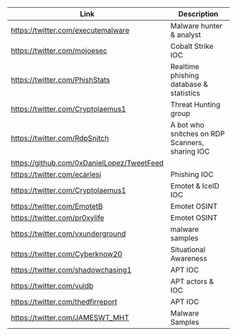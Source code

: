 |Link| Description |
| ------ | ------ |
|https://twitter.com/executemalware | Malware hunter & analyst |
|https://twitter.com/mojoesec | Cobalt Strike IOC |
|https://twitter.com/PhishStats | Realtime phishing database & statistics |
|https://twitter.com/Cryptolaemus1 | Threat Hunting group |
|https://twitter.com/RdpSnitch | A bot who snitches on RDP Scanners, sharing IOC |
|https://github.com/0xDanielLopez/TweetFeed|
|https://twitter.com/ecarlesi | Phishing IOC | 
|https://twitter.com/Cryptolaemus1 | Emotet & IceID IOC |
|https://twitter.com/EmotetB | Emotet OSINT | 
|https://twitter.com/pr0xylife | Emotet OSINT |
|https://twitter.com/vxunderground | malware samples |
|https://twitter.com/Cyberknow20 | Situational Awareness |
|https://twitter.com/shadowchasing1 | APT IOC |
|https://twitter.com/vuldb | APT actors & IOC |
|https://twitter.com/thedfirreport | APT IOC |
|https://twitter.com/JAMESWT_MHT | Malware Samples |
